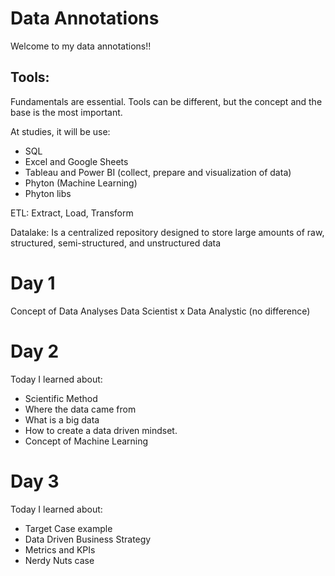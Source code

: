 # Data Annotations

Welcome to my data annotations!!

## Tools:

Fundamentals are essential. Tools can be different, but the concept and the base is the most important.

At studies, it will be use:

- SQL
- Excel and Google Sheets
- Tableau and Power BI (collect, prepare and visualization of data)
- Phyton (Machine Learning)
- Phyton libs

ETL:
Extract, Load, Transform

Datalake:
Is a centralized repository designed to store large amounts of raw, structured, semi-structured, and unstructured data

# Day 1

Concept of Data Analyses
Data Scientist x Data Analystic (no difference)

# Day 2

Today I learned about:

- Scientific Method
- Where the data came from
- What is a big data
- How to create a data driven mindset.
- Concept of Machine Learning

# Day 3

Today I learned about:

- Target Case example
- Data Driven Business Strategy
- Metrics and KPIs
- Nerdy Nuts case
